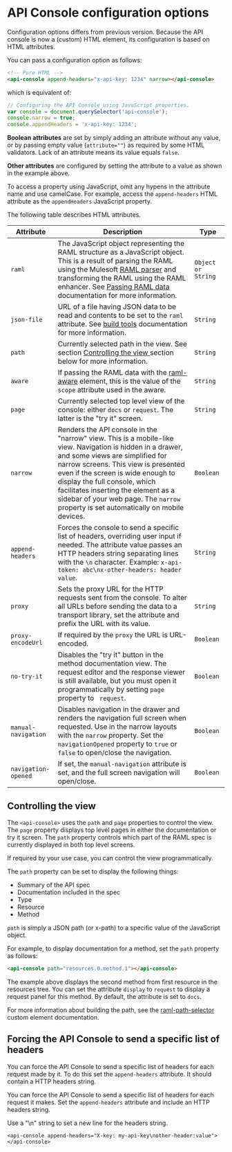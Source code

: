# API Console configuration options

Configuration options differs from previous version. Because the API console is now a (custom) HTML element, its configuration is based on HTML attributes.

You can pass a configuration option as follows:

```html
<!-- Pure HTML -->
<api-console append-headers="x-api-key: 1234" narrow></api-console>
```

which is equivalent of:

```javascript
// Configuring the API Console using JavaScript properties.
var console = document.querySelector('api-console');
console.narrow = true;
console.appendHeaders = 'x-api-key: 1234';
```

**Boolean attributes** are set by simply adding an attribute without any value, or by passing empty value (`attribute=""`) as required by some HTML validators. Lack of an attribute means its value equals `false`.

**Other attributes** are configured by setting the attribute to a value as shown in the example above.

To access a property using JavaScript, omit any hypens in the attribute name and use camelCase. For example, access the `append-headers` HTML attribute as the `appendHeaders` JavaScript property.

The following table describes HTML attributes. 

| Attribute | Description | Type |
| --- | --- | ---|
| `raml` | The JavaScript object representing the RAML structure as a JavaScript object. This is a result of parsing the RAML using the Mulesoft [RAML parser] and transforming the RAML using the RAML enhancer. See [Passing RAML data](passing-raml-data.md) documentation for more information. | `Object or String` |
| `json-file` | URL of a file having JSON data to be read and contents to be set to the `raml` attribute. See [build tools](build-tools.md) documentation for more information. | `String` |
| `path` | Currently selected path in the view. See section [Controlling the view ](#controlling-the-view) section below for more information. | `String` |
| `aware` | If passing the RAML data with the [raml-aware] element, this is the value of the `scope` attribute used in the aware. | `String` |
| `page` | Currently selected top level view of the console: either `docs` or `request`. The latter is the "try it" screen. | `String` |
| `narrow` | Renders the API console in the "narrow" view. This is a mobile-like view. Navigation is hidden in a drawer, and some views are simplified for narrow screens. This view is presented even if the screen is wide enough to display the full console, which facilitates inserting the element as a sidebar of your web page. The `narrow` property is set automatically on mobile devices. | `Boolean` |
| `append-headers` | Forces the console to send a specific list of headers, overriding user input if needed. The attribute value passes an HTTP headers string separating lines with the `\n` character. Example: `x-api-token: abc\nx-other-headers: header value`. | `String` |
| `proxy` | Sets the proxy URL for the HTTP requests sent from the console. To alter all URLs before sending the data to a transport library, set the attribute and prefix the URL with its value. | `String`
| `proxy-encodeUrl` | If required by the `proxy` the URL is URL-encoded. | `Boolean` |
| `no-try-it` | Disables the "try it" button in the method documentation view. The request editor and the response viewer is still available, but you must open it programmatically by setting `page` property to ` request`. | `Boolean` |  
| `manual-navigation` | Disables navigation in the drawer and renders the navigation full screen when requested. Use in the narrow layouts with the `narrow` property. Set the `navigationOpened` property to `true` or `false` to open/close the navigation. | `Boolean` |
| `navigation-opened` | If set, the `manual-navigation` attribute is set, and the full screen navigation will open/close. | `Boolean` |

## Controlling the view

The `<api-console>` uses the `path` and `page` properties to control the view.
The `page` property displays top level pages in either the documentation or try it screen. The `path` property controls which part of the RAML spec is currently displayed in both top level screens.

If required by your use case, you can control the view programmatically.

The `path` property can be set to display the following things:
- Summary of the API spec
- Documentation included in the spec
- Type
- Resource
- Method

`path` is simply a JSON path (or x-path) to a specific value of the JavaScript object.

For example, to display documentation for a method, set the `path` property as follows:

```html
<api-console path="resources.0.method.1"></api-console>
```

The example above displays the second method from first resource in the resources tree. You can set the attribute `display` to `request` to display a request panel for this method. By default, the attribute is set to `docs`.

For more information about building the path, see the [raml-path-selector] custom element documentation.

## Forcing the API Console to send a specific list of headers

You can force the API Console to send a specific list of headers for each request made by it. To do this set the `append-headers` attribute. It should contain a HTTP headers string.

You can force the API Console to send a specific list of headers for each request it makes. Set the `append-headers` attribute and include an HTTP headers string.

Use a "\n" string to set a new line for the headers string.

```
<api-console append-headers="X-key: my-api-key\nother-header:value"></api-console>
```

[raml-aware]: https://elements.advancedrestclient.com/elements/raml-aware
[RAML parser]: https://github.com/raml-org/raml-js-parser-2
[raml-path-selector]: https://elements.advancedrestclient.com/elements/raml-path-selector
